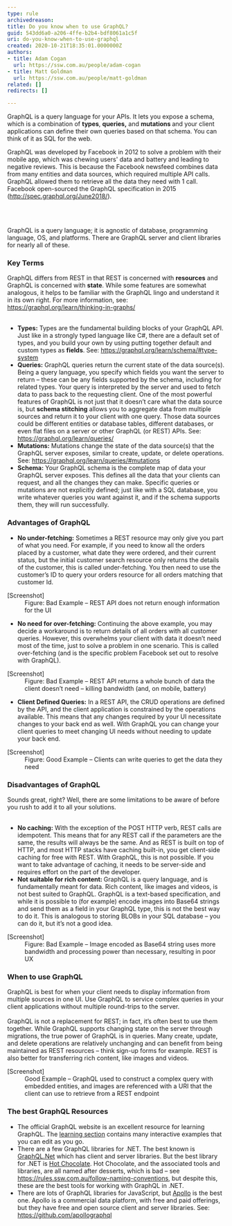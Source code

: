 ```yaml
---
type: rule
archivedreason: 
title: Do you know when to use GraphQL?
guid: 543dd6a0-a206-4ffe-b2b4-bdf8061a1c5f
uri: do-you-know-when-to-use-graphql
created: 2020-10-21T18:35:01.0000000Z
authors:
- title: Adam Cogan
  url: https://ssw.com.au/people/adam-cogan
- title: Matt Goldman
  url: https://ssw.com.au/people/matt-goldman
related: []
redirects: []

---
```



<p>​GraphQL is a query language for your APIs. It lets you expose a schema, which is a combination of 
<strong>types</strong>, 
<strong>queries,</strong> and 
<strong>mutations&#160;</strong>and your client applications can define their own queries based on that schema. You can think of it as SQL for the web.</p><p>GraphQL was developed by Facebook in 2012 to solve a problem with their mobile app, which was chewing users' data and battery and leading to negative reviews. This is because the Facebook newsfeed combines data from many entities and data sources, which required multiple API calls. GraphQL allowed them to retrieve all the data they need with 1 call. Facebook open-sourced the GraphQL specification in 2015 (<a href="http&#58;//spec.graphql.org/June2018/">http&#58;//spec.graphql.org/June2018/</a>).<br></p>
<br><excerpt class='endintro'></excerpt><br>
<p>GraphQL is a query language; it is agnostic of&#160;database, programming language, OS, and platforms. There are GraphQL server and client libraries for nearly all of these.</p><h3 class="ssw15-rteElement-H3">​Key Terms</h3><p>GraphQL differs from REST in that REST is concerned with&#160;<b>resources</b> and GraphQL is concerned with&#160;<b>state</b>. While some features are somewhat analogous, it helps to be familiar with the GraphQL lingo and understand it in its own right. For more information, see&#58; 
   <a href="https&#58;//graphql.org/learn/thinking-in-graphs/">https&#58;//graphql.org/learn/thinking-in-graphs/​</a><br><br></p><ul><li>
      <b>Types&#58;</b> Types are the fundamental building blocks of your GraphQL API. Just like in a strongly typed language like C#, there are a default set of types, and you build your own by using putting together default and custom types as&#160;<b>fields</b>. See&#58; 
      <a href="https&#58;//graphql.org/learn/schema/#type-system">https&#58;//graphql.org/learn/schema/#type-system</a></li><li>
      <b>Queries&#58;</b> GraphQL queries return the current state of the data source(s). Being a query language, you specify which fields you want the server to return – these can be any fields supported by the schema, including for related types. Your query is interpreted by the server and used to fetch data to pass back to the requesting client. One of the most powerful features of GraphQL is not just that it doesn’t care what the data source is, but&#160;<b>schema stitching</b> allows you to aggregate data from multiple sources and return it to your client with one query. Those data sources could be different entities or database tables, different databases, or even flat files on a server or other GraphQL (or REST) APIs. See&#58; 
      <a href="https&#58;//graphql.org/learn/queries/">https&#58;//graphql.org/learn/queries/</a></li><li>
      <b>Mutations&#58;</b> Mutations change the state of the data source(s) that the GraphQL server exposes, similar to create, update, or delete operations. See&#58; 
      <a href="https&#58;//graphql.org/learn/queries/#mutations">https&#58;//graphql.org/learn/queries/#mutations</a></li><li>
      <b>Schema&#58;</b> Your GraphQL schema is the complete map of data your GraphQL server exposes. This defines all the data that your clients can request, and all the changes they can make. Specific queries or mutations are not explicitly defined; just like with a SQL database, you write whatever queries you want against it, and if the schema supports them, they will run successfully.</li></ul><h3 class="ssw15-rteElement-H3">Advantages of GraphQL​​<br></h3><ul><li>
      <b>No under-fetching&#58;</b> Sometimes a REST resource may only give you part of what you need. For example, if you need to know all the orders placed by a customer, what date they were ordered, and their current status, but the initial customer search resource only returns the details of the customer, this is called under-fetching. You then need to use the customer’s ID to query your orders resource for all orders matching that customer Id.</li></ul><dl class="badImage"><dt>[Screenshot]</dt><dd>Figure&#58; Bad Example – REST API does not return enough information for the UI</dd></dl><ul><li>​<b>No need for over-fetching&#58;</b> Continuing the above example, you may decide a workaround is to return details of all orders with all customer queries. However, this overwhelms your client with data it doesn’t need most of the time, just to solve a problem in one scenario. This is called over-fetching (and is the specific problem Facebook set out to resolve with GraphQL).</li></ul><dl class="badImage"><dt>[Screenshot]</dt><dd>Figure&#58; Bad Example – REST API returns a whole bunch of data the client doesn’t need – killing bandwidth (and, on mobile, battery)<br></dd></dl><ul><li> 
      <b>Client Defined Queries&#58;</b> In a REST API, the CRUD operations are defined by the API, and the client application is constrained by the operations available. This means that any changes required by your UI necessitate changes to your back end as well. With GraphQL you can change your client queries to meet changing UI needs without needing to update your back end.</li></ul><dl class="goodImage"><dt>[Screenshot]</dt><dd>Figure&#58; Good Example – Clients can write queries to get the data they need</dd></dl><h3 class="ssw15-rteElement-H3"> Disadvantages of GraphQL</h3>Sounds great, right? Well, there are some limitations to be aware of before you rush to add it to all your solutions.<br><br> 
<ul><li> 
      <b>No caching&#58;</b> With the exception of the POST HTTP verb, REST calls are idempotent. This means that for any REST call if the parameters are the same, the results will always be the same. And as REST is built on top of HTTP, and most HTTP stacks have caching built-in, you get client-side caching for free with REST. With GraphQL, this is not possible. If you want to take advantage of caching, it needs to be server-side and requires effort on the part of the developer.<br></li><li> 
      <b>Not suitable for rich content&#58; </b>GraphQL is a query language, and is fundamentally meant for data. Rich content, like images and videos, is not best suited to GraphQL. GraphQL is a text-based specification, and while it is possible to (for example) encode images into Base64 strings and send them as a field in your GraphQL type, this is not the best way to do it. This is analogous to storing BLOBs in your SQL database – you can do it, but it’s not a good idea.</li></ul><dl class="badImage"><dt>[Screenshot]</dt><dd>Figure&#58; Bad Example – Image encoded as Base64 string uses more bandwidth and processing power than necessary, resulting in poor UX</dd></dl><h3>When to use GraphQL</h3> ​GraphQL is best for when your client needs to display information from multiple sources in one UI. Use GraphQL to service complex queries in your client applications without multiple round-trips to the server.<br><br>GraphQL is not a replacement for REST; in fact, it’s often best to use them together. While GraphQL supports changing state on the server through migrations, the true power of GraphQL is in queries. Many create, update, and delete operations are relatively unchanging and can benefit from being maintained as REST resources – think sign-up forms for example. REST is also better for transferring rich content, like images and videos.
<dl class="goodImage"><dt>[Screenshot]</dt><dd>Good Example – GraphQL used to construct a complex query with embedded entities, and images are referenced with a URI that the client can use to retrieve from a REST endpoint</dd></dl><h3 class="ssw15-rteElement-H3">The best GraphQL Resources​​</h3>
   
   <ul><li>​The official GraphQL website is an excellent resource for learning GraphQL. The <a href="https&#58;//graphql.org/learn/">learning section</a>&#160;contains many interactive examples that you can edit as you go.</li><li>There are a few GraphQL libraries for .NET. The best known is <a href="https&#58;//github.com/graphql-dotnet/graphql-dotnet">GraphQL.Net</a>&#160;which has client and server libraries. But the best library for .NET is <a href="https&#58;//github.com/ChilliCream/hotchocolate">Hot Chocolate</a>. Hot Chocolate, and the associated tools and libraries, are all named after desserts, which is bad – see <a href="/_layouts/15/FIXUPREDIRECT.ASPX?WebId=3dfc0e07-e23a-4cbb-aac2-e778b71166a2&amp;TermSetId=07da3ddf-0924-4cd2-a6d4-a4809ae20160&amp;TermId=4be22043-306c-4c6f-b9b6-ec2ff37be97e">https&#58;//rules.ssw.com.au/follow-naming-conventions​</a>, but despite this, these are the best tools for working with GraphQL in .NET.</li><li>There are lots of GraphQL libraries for JavaScript, but <a href="https&#58;//www.apollographql.com/">Apollo</a> is the best one. Apollo is a commercial data platform, with free and paid offerings, but they have free and open source client and server libraries. See&#58; <a href="https&#58;//github.com/apollographql">https&#58;//github.com/apollographql</a>​</li></ul>
   <p></p>


